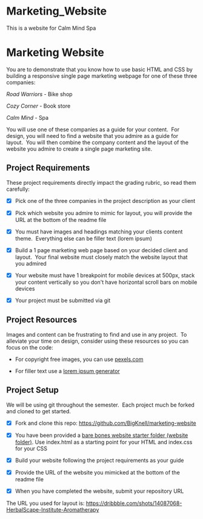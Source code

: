 # Marketing_Website
This is a website for Calm Mind Spa



# Marketing Website

You are to demonstrate that you know how to use basic HTML and CSS by building a responsive single page marketing webpage for one of these three companies:

*Road Warriors* - Bike shop

*Cozy Corner* - Book store

*Calm Mind* - Spa

You will use one of these companies as a guide for your content.  For design, you will need to find a website that you admire as a guide for layout.  You will then combine the company content and the layout of the website you admire to create a single page marketing site.

## Project Requirements

These project requirements directly impact the grading rubric, so read them carefully:

- [x] Pick one of the three companies in the project description as your client

- [x] Pick which website you admire to mimic for layout, you will provide the URL at the bottom of the readme file

- [x] You must have images and headings matching your clients content theme.  Everything else can be filler text (lorem ipsum)

- [x] Build a 1 page marketing web page based on your decided client and layout.  Your final website must closely match the website layout that you admired

- [x] Your website must have 1 breakpoint for mobile devices at 500px, stack your content vertically so you don't have horizontal scroll bars on mobile devices

- [x] Your project must be submitted via git

## Project Resources

Images and content can be frustrating to find and use in any project.  To alleviate your time on design, consider using these resources so you can focus on the code:

- For copyright free images, you can use [pexels.com](https://www.pexels.com/)

- For filler text use a [lorem ipsum generator](https://www.lipsum.com/)

## Project Setup

We will be using git throughout the semester.  Each project much be forked and cloned to get started.  

- [x] Fork and clone this repo: https://github.com/BigKnell/marketing-website

- [x] You have been provided a [bare bones website starter folder (website folder)](website).  Use index.html as a starting point for your HTML and index.css for your CSS

- [x] Build your website following the project requirements as your guide

- [x] Provide the URL of the website you mimicked at the bottom of the readme file

- [x] When you have completed the website, submit your repository URL

The URL you used for layout is: https://dribbble.com/shots/14087068-HerbalScape-Institute-Aromatherapy
